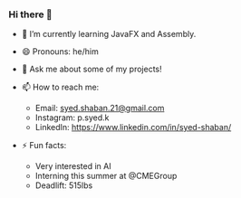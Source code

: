 ### Hi there 👋

- 🌱 I’m currently learning JavaFX and Assembly.
- 😄 Pronouns: he/him
- 💬 Ask me about some of my projects!
  
- 📫 How to reach me: 
  - Email: syed.shaban.21@gmail.com
  - Instagram: p.syed.k
  - LinkedIn: https://www.linkedin.com/in/syed-shaban/
  
- ⚡ Fun facts:
  - Very interested in AI
  - Interning this summer at @CMEGroup
  - Deadlift: 515lbs
